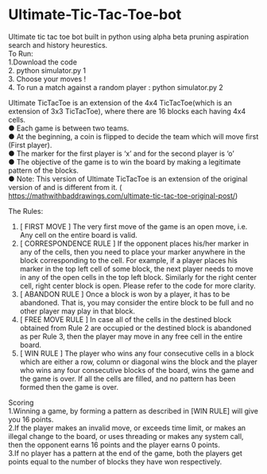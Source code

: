 # Ultimate-Tic-Tac-Toe-bot
Ultimate tic tac toe bot built in python using alpha beta pruning aspiration search and history heurestics. <br>
To Run:<br>
1.Download the code <br>
2. python simulator.py 1 <br>
3. Choose your moves ! <br>
4. To run a match against a random player : python simulator.py 2 <br>

Ultimate TicTacToe is an extension of the 4x4 TicTacToe(which is an extension of 3x3
TicTacToe), where there are 16 blocks each having 4x4 cells.<br>
● Each game is between two teams.<br>
● At the beginning, a coin is flipped to decide the team which will move first (First player). <br>
● The marker for the first player is ‘x’ and for the second player is ‘o’ <br>
● The objective of the game is to win the board by making a legitimate pattern of the
blocks.<br>
● Note: This version of Ultimate TicTacToe is an extension of the original version of and
is different from it.
(​ https://mathwithbaddrawings.com/ultimate-tic-tac-toe-original-post/​ ) <br>

The Rules:<br>
1. [​ FIRST MOVE​ ] The very first move of the game is an open move, i.e. Any cell on the
entire board is valid.<br>
2. [​ CORRESPONDENCE RULE​ ] If the opponent places his/her marker in any of the cells,
then you need to place your marker anywhere in the block corresponding to the cell.
For example, if a player places his marker in the top left cell of some block, the next
player needs to move in any of the open cells in the top left block. Similarly for the right
center cell, right center block is open. Please refer to the code for more clarity.<br>
3. [​ ABANDON RULE​ ] Once a block is won by a player, it has to be abandoned. That is,
you may consider the entire block to be full and no other player may play in that block.<br>
4. [​ FREE MOVE RULE​ ] In case all of the cells in the destined block obtained from Rule 2
are occupied or the destined block is abandoned as per Rule 3, then the player may
move in any free cell in the entire board.<br>
5. [​ WIN RULE​ ] The player who wins any four consecutive cells in a block which are either
a row, column or diagonal wins the block and the player who wins any four
consecutive blocks of the board, wins the game and the game is over. If all the cells
are filled, and no pattern has been formed then the game is over. <br>

Scoring<br>
1.Winning a game, by forming a pattern as described in [WIN RULE] will give you
16 points.<br>
2.If the player makes an invalid move, or exceeds time limit, or makes an illegal
change to the board, or uses threading or makes any system call, then the
opponent earns 16 points and the player earns 0 points. <br>
3.If no player has a pattern at the end of the game, both the players get points
equal to the number of blocks they have won respectively. <br>
